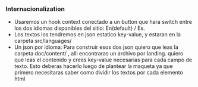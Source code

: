 ### Internacionalization

- Usaremos un hook context conectado a un button que hara switch entre los dos idiomas disponibles del sitio: En(default) / Es.
- Los textos los tendremos en json estatico key-value, y estaran en la carpeta src/languages/ 
- Un json por idioma: Para construir esos dos json quiero que leas la carpeta doc/content/ , alli encontraras un archivo por landing. quiero que leas el contenido y crees key-value necesarias para cada campo de texto. Esto deberas hacerlo luego de plantear la maqueta ya que primero necesitaras saber como dividir los textos por cada elemento html 